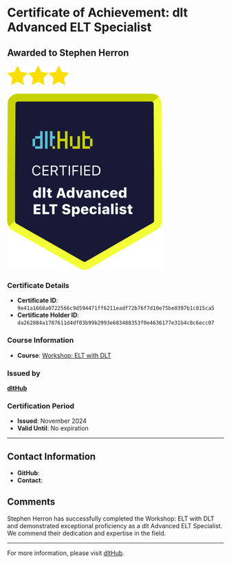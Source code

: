 
# Certificate of Achievement: dlt Advanced ELT Specialist

## Awarded to **Stephen Herron**

<img src="../badges/star.png" width="48"><img src="../badges/star.png" width="48"><img src="../badges/star.png" width="48">

![Course Image](../badges/advanced_etl_specialist.png)

### Certificate Details
- **Certificate ID**: `9e41a1668a0722566c9d594471ff6211eadf72b76f7d10e75be0397b1c815ca5`
- **Certificate Holder ID**: `da262884a1787611d4df03b99b2993e683488353f0e4636177e31b4c0c6ecc07`

### Course Information
- **Course**: [Workshop: ELT with DLT](https://github.com/dlt-hub/dlthub-education/tree/main/workshops/workshop_september_2024)

### Issued by
[**dltHub**](https://dlthub.com/) 

### Certification Period
- **Issued**: November 2024
- **Valid Until**: No expiration

---

## Contact Information
- **GitHub**: 
- **Contact**: 

## Comments
Stephen Herron has successfully completed the Workshop: ELT with DLT and demonstrated exceptional proficiency as a dlt Advanced ELT Specialist. We commend their dedication and expertise in the field.

---

For more information, please visit [dltHub](https://dlthub.com/).
    